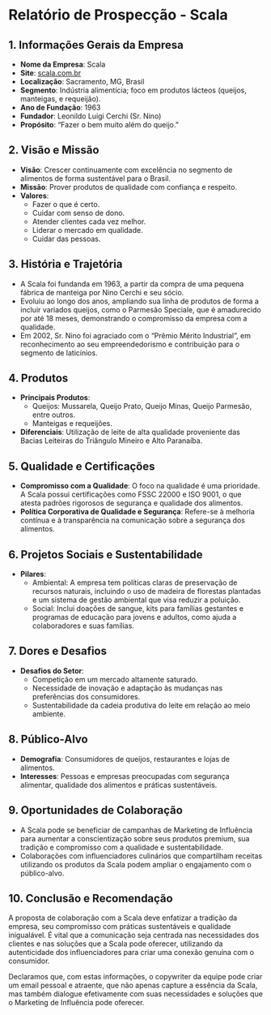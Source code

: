 # Relatório de Prospecção - Scala

## 1. **Informações Gerais da Empresa**
- **Nome da Empresa**: Scala
- **Site**: [scala.com.br](http://www.scala.com.br)
- **Localização**: Sacramento, MG, Brasil
- **Segmento**: Indústria alimentícia; foco em produtos lácteos (queijos, manteigas, e requeijão).
- **Ano de Fundação**: 1963
- **Fundador**: Leonildo Luigi Cerchi (Sr. Nino)
- **Propósito**: “Fazer o bem muito além do queijo.”

## 2. **Visão e Missão**
- **Visão**: Crescer continuamente com excelência no segmento de alimentos de forma sustentável para o Brasil.
- **Missão**: Prover produtos de qualidade com confiança e respeito.
- **Valores**:
  - Fazer o que é certo.
  - Cuidar com senso de dono.
  - Atender clientes cada vez melhor.
  - Liderar o mercado em qualidade.
  - Cuidar das pessoas.

## 3. **História e Trajetória**
- A Scala foi fundanda em 1963, a partir da compra de uma pequena fábrica de manteiga por Nino Cerchi e seu sócio. 
- Evoluiu ao longo dos anos, ampliando sua linha de produtos de forma a incluir variados queijos, como o Parmesão Speciale, que é amadurecido por até 18 meses, demonstrando o compromisso da empresa com a qualidade.
- Em 2002, Sr. Nino foi agraciado com o “Prêmio Mérito Industrial”, em reconhecimento ao seu empreendedorismo e contribuição para o segmento de laticínios.
  
## 4. **Produtos**
- **Principais Produtos**:
  - Queijos: Mussarela, Queijo Prato, Queijo Minas, Queijo Parmesão, entre outros.
  - Manteigas e requeijões.
- **Diferenciais**: Utilização de leite de alta qualidade proveniente das Bacias Leiteiras do Triângulo Mineiro e Alto Paranaíba. 

## 5. **Qualidade e Certificações**
- **Compromisso com a Qualidade**: O foco na qualidade é uma prioridade. A Scala possui certificações como FSSC 22000 e ISO 9001, o que atesta padrões rigorosos de segurança e qualidade dos alimentos.
- **Política Corporativa de Qualidade e Segurança**: Refere-se à melhoria contínua e à transparência na comunicação sobre a segurança dos alimentos.

## 6. **Projetos Sociais e Sustentabilidade**
- **Pilares**:
  - Ambiental: A empresa tem políticas claras de preservação de recursos naturais, incluindo o uso de madeira de florestas plantadas e um sistema de gestão ambiental que visa reduzir a poluição.
  - Social: Inclui doações de sangue, kits para famílias gestantes e programas de educação para jovens e adultos, como ajuda a colaboradores e suas famílias.

## 7. **Dores e Desafios**
- **Desafios do Setor**:
  - Competição em um mercado altamente saturado.
  - Necessidade de inovação e adaptação às mudanças nas preferências dos consumidores.
  - Sustentabilidade da cadeia produtiva do leite em relação ao meio ambiente.
  
## 8. **Público-Alvo**
- **Demografia**: Consumidores de queijos, restaurantes e lojas de alimentos.
- **Interesses**: Pessoas e empresas preocupadas com segurança alimentar, qualidade dos alimentos e práticas sustentáveis.

## 9. **Oportunidades de Colaboração**
- A Scala pode se beneficiar de campanhas de Marketing de Influência para aumentar a conscientização sobre seus produtos premium, sua tradição e compromisso com a qualidade e sustentabilidade.
- Colaborações com influenciadores culinários que compartilham receitas utilizando os produtos da Scala podem ampliar o engajamento com o público-alvo.
  
## 10. **Conclusão e Recomendação**
A proposta de colaboração com a Scala deve enfatizar a tradição da empresa, seu compromisso com práticas sustentáveis e qualidade inigualável. É vital que a comunicação seja centrada nas necessidades dos clientes e nas soluções que a Scala pode oferecer, utilizando da autenticidade dos influenciadores para criar uma conexão genuína com o consumidor.

Declaramos que, com estas informações, o copywriter da equipe pode criar um email pessoal e atraente, que não apenas capture a essência da Scala, mas também dialogue efetivamente com suas necessidades e soluções que o Marketing de Influência pode oferecer.
